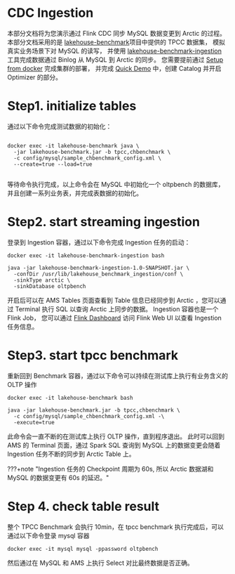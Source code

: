 # CDC Ingestion

本部分文档将为您演示通过 Flink CDC 同步 MySQL 数据变更到 Arctic 的过程。本部分文档采用的是 
[lakehouse-benchmark](https://github.com/NetEase/lakehouse-benchmark)项目中提供的 TPCC 数据集，
模拟真实业务场景下对 MySQL 的读写， 并使用 
[lakehouse-benchmark-ingestion](https://github.com/NetEase/lakehouse-benchmark-ingestion) 工具完成数据通过 Binlog 从 MySQL 到 Arctic 的同步。
您需要提前通过 [Setup from docker](./setup/setup-from-docker.md) 完成集群的部署，
并完成 [Quick Demo](./quick-demo.md) 中，创建 Catalog 并开启 Optimizer 的部分。


# Step1. initialize tables


通过以下命令完成测试数据的初始化：

```shell

docker exec -it lakehouse-benchmark java \
  -jar lakehouse-benchmark.jar -b tpcc,chbenchmark \
  -c config/mysql/sample_chbenchmark_config.xml \
  --create=true --load=true
  
```

等待命令执行完成，以上命令会在 MySQL 中初始化一个 oltpbench 的数据库，并且创建一系列业务表，并完成表数据的初始化。

# Step2. start streaming ingestion

登录到 Ingestion 容器，通过以下命令完成 Ingestion 任务的启动：

```shell
docker exec -it lakehouse-benchmark-ingestion bash

java -jar lakehouse-benchmark-ingestion-1.0-SNAPSHOT.jar \
  -confDir /usr/lib/lakehouse_benchmark_ingestion/conf \
  -sinkType arctic \
  -sinkDatabase oltpbench
```

开启后可以在 AMS Tables 页面查看到 Table 信息已经同步到 Arctic ，您可以通过 Terminal 执行 SQL 以查询 Arctic 上同步的数据。
Ingestion 容器也是一个 Flink Job， 您可以通过 [Flink Dashboard](http://localhost:8082)  访问 Flink Web UI 以查看 Ingestion 任务信息。


# Step3. start tpcc benchmark

重新回到 Benchmark 容器，通过以下命令可以持续在测试库上执行有业务含义的 OLTP 操作

```shell
docker exec -it lakehouse-benchmark bash

java -jar lakehouse-benchmark.jar -b tpcc,chbenchmark \
  -c config/mysql/sample_chbenchmark_config.xml -\
  -execute=true
```

此命令会一直不断的在测试库上执行 OLTP 操作，直到程序退出。
此时可以回到 AMS 的 Terminal 页面，通过 Spark SQL 查询到  MySQL 上的数据变更会随着 Ingestion 任务不断的同步到 Arctic Table 上。

???+note "Ingestion 任务的 Checkpoint 周期为 60s,  所以 Arctic 数据湖和 MySQL 的数据变更有 60s 的延迟。"


# Step 4. check table result

整个 TPCC Benchmark 会执行 10min，在 tpcc benchmark 执行完成后，可以通过以下命令登录 mysql 容器

```shell
docker exec -it mysql mysql -ppassword oltpbench
```

然后通过在 MySQL 和 AMS 上执行 Select 对比最终数据是否正确。
